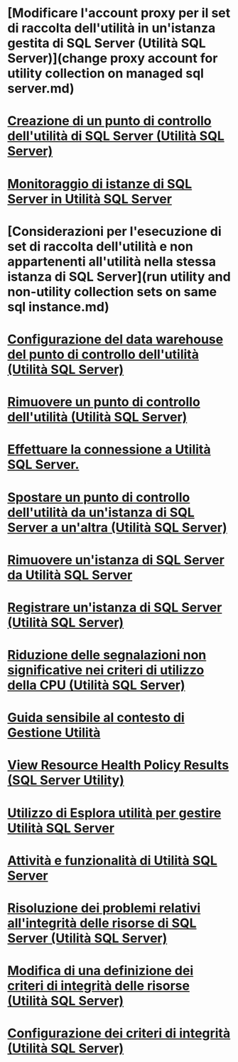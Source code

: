 # [Modificare l'account proxy per il set di raccolta dell'utilità in un'istanza gestita di SQL Server (Utilità SQL Server)](change proxy account for utility collection on managed sql server.md)
# [Creazione di un punto di controllo dell'utilità di SQL Server (Utilità SQL Server)](create-a-sql-server-utility-control-point-sql-server-utility.md)
# [Monitoraggio di istanze di SQL Server in Utilità SQL Server](monitor-instances-of-sql-server-in-the-sql-server-utility.md)
# [Considerazioni per l'esecuzione di set di raccolta dell'utilità e non appartenenti all'utilità nella stessa istanza di SQL Server](run utility and non-utility collection sets on same sql instance.md)
# [Configurazione del data warehouse del punto di controllo dell'utilità (Utilità SQL Server)](configure-your-utility-control-point-data-warehouse-sql-server-utility.md)
# [Rimuovere un punto di controllo dell'utilità (Utilità SQL Server)](remove-a-utility-control-point-sql-server-utility.md)
# [Effettuare la connessione a Utilità SQL Server.](connect-to-a-sql-server-utility.md)
# [Spostare un punto di controllo dell'utilità da un'istanza di SQL Server a un'altra (Utilità SQL Server)](move-a-ucp-from-one-instance-of-sql-server-to-another-sql-server-utility.md)
# [Rimuovere un'istanza di SQL Server da Utilità SQL Server](remove-an-instance-of-sql-server-from-the-sql-server-utility.md)
# [Registrare un'istanza di SQL Server (Utilità SQL Server)](enroll-an-instance-of-sql-server-sql-server-utility.md)
# [Riduzione delle segnalazioni non significative nei criteri di utilizzo della CPU (Utilità SQL Server)](reduce-noise-in-cpu-utilization-policies-sql-server-utility.md)
# [Guida sensibile al contesto di Gestione Utilità](guida-sensibile-al-contesto-di-gestione-utilità.md)
# [View Resource Health Policy Results (SQL Server Utility)](view-resource-health-policy-results-sql-server-utility.md)
# [Utilizzo di Esplora utilità per gestire Utilità SQL Server](use-utility-explorer-to-manage-the-sql-server-utility.md)
# [Attività e funzionalità di Utilità SQL Server](sql-server-utility-features-and-tasks.md)
# [Risoluzione dei problemi relativi all'integrità delle risorse di SQL Server (Utilità SQL Server)](troubleshoot-sql-server-resource-health-sql-server-utility.md)
# [Modifica di una definizione dei criteri di integrità delle risorse (Utilità SQL Server)](modify-a-resource-health-policy-definition-sql-server-utility.md)
# [Configurazione dei criteri di integrità (Utilità SQL Server)](configure-health-policies-sql-server-utility.md)
